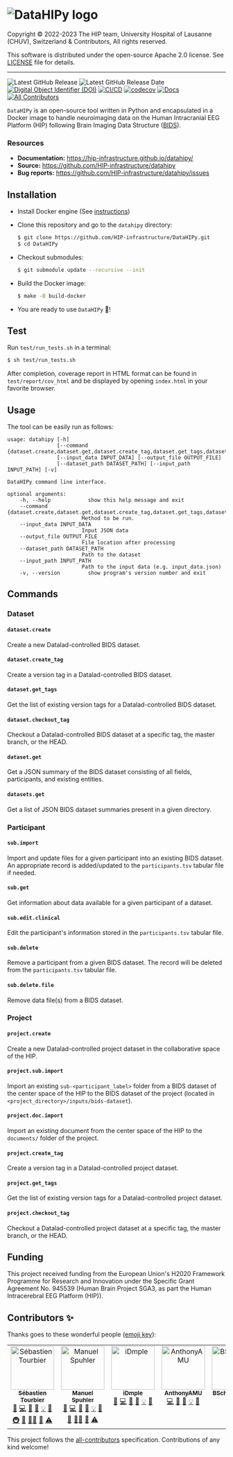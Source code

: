 # ![DataHIPy logo](https://raw.githubusercontent.com/HIP-infrastructure/datahipy/chore/update-tool-name-and-logo/docs/logos/datahipy-logo-text.png)

Copyright © 2022-2023 The HIP team, University Hospital of Lausanne (CHUV), Switzerland & Contributors, All rights reserved.

This software is distributed under the open-source Apache 2.0 license. See [LICENSE](LICENSE.txt) file for details.

---

![Latest GitHub Release](https://img.shields.io/github/v/release/HIP-infrastructure/datahipy) ![Latest GitHub Release Date](https://img.shields.io/github/release-date/HIP-infrastructure/datahipy) [![Digital Object Identifier (DOI)](https://zenodo.org/badge/428721094.svg)](https://zenodo.org/badge/latestdoi/428721094) [![CI/CD](https://gitlab.hbp.link/hip/datahipy/badges/master/pipeline.svg?private_token=glpat-a_qxRwZSNcAq9CMoK2tA)](https://gitlab.hbp.link/hip/datahipy/-/commits/master) [![codecov](https://codecov.io/github/HIP-infrastructure/datahipy/branch/master/graph/badge.svg?token=F1CWBIGXJN)](https://codecov.io/github/HIP-infrastructure/datahipy) [![Docs](https://github.com/HIP-infrastructure/datahipy/actions/workflows/documentation.yml/badge.svg)](https://github.com/HIP-infrastructure/datahipy/actions/workflows/documentation.yml) [![All Contributors](https://img.shields.io/badge/all_contributors-5-orange.svg?style=flat-square)](#contributors-)

`DataHIPy` is an open-source tool written in Python and encapsulated in a Docker image to handle neuroimaging data on the Human Intracranial EEG Platform (HIP) following Brain Imaging Data Structure ([BIDS](https://bids-specification.readthedocs.io)).

### Resources

*   **Documentation:** https://hip-infrastructure.github.io/datahipy/
*   **Source:** https://github.com/HIP-infrastructure/datahipy
*   **Bug reports:** https://github.com/HIP-infrastructure/datahipy/issues

## Installation

*   Install Docker engine (See [instructions](https://hip-infrastructure.github.io/datahipy/installation.html#installation-of-docker-engine))

*   Clone this repository and go to the `datahipy` directory:

    ```bash
    $ git clone https://github.com/HIP-infrastructure/DataHIPy.git
    $ cd DataHIPy
    ```

*   Checkout submodules:

    ```bash
    $ git submodule update --recursive --init
    ```

*   Build the Docker image:

     ```bash
    $ make -B build-docker
    ```

*   You are ready to use `DataHIPy` :rocket:!

## Test
Run `test/run_tests.sh` in a terminal:
```bash
$ sh test/run_tests.sh
```
After completion, coverage report in HTML format can be found in ``test/report/cov_html`` and be displayed by opening ``index.html`` in your favorite browser.

## Usage

The tool can be easily run as follows:

```output
usage: datahipy [-h]
                [--command {dataset.create,dataset.get,dataset.create_tag,dataset.get_tags,dataset.checkout_tag,datasets.get,sub.get,sub.import,sub.edit.clinical,sub.delete,sub.delete.file,project.create,project.sub.import,project.doc.import,project.create_tag,project.get_tags,project.checkout_tag}]
                [--input_data INPUT_DATA] [--output_file OUTPUT_FILE]
                [--dataset_path DATASET_PATH] [--input_path INPUT_PATH] [-v]

DataHIPy command line interface.

optional arguments:
    -h, --help            show this help message and exit
    --command {dataset.create,dataset.get,dataset.create_tag,dataset.get_tags,dataset.checkout_tag,datasets.get,sub.get,sub.import,sub.edit.clinical,sub.delete,sub.delete.file,project.create,project.sub.import,project.doc.import,project.create_tag,project.get_tags,project.checkout_tag}
                        Method to be run.
    --input_data INPUT_DATA
                        Input JSON data
    --output_file OUTPUT_FILE
                        File location after processing
    --dataset_path DATASET_PATH
                        Path to the dataset
    --input_path INPUT_PATH
                        Path to the input data (e.g. input_data.json)
    -v, --version         show program's version number and exit
```

## Commands

### Dataset

#### `dataset.create` 
Create a new Datalad-controlled BIDS dataset.

#### `dataset.create_tag` 
Create a version tag in a Datalad-controlled BIDS dataset.

#### `dataset.get_tags` 
Get the list of existing version tags for a Datalad-controlled BIDS dataset.

#### `dataset.checkout_tag` 
Checkout a Datalad-controlled BIDS dataset at a specific tag, the master branch, or the HEAD.

#### `dataset.get`  
Get a JSON summary of the BIDS dataset consisting of all fields, participants, and existing entities.

#### `datasets.get`
Get a list of JSON BIDS dataset summaries present in a given directory.

### Participant

#### `sub.import`
Import and update files for a given participant into an existing BIDS dataset. An appropriate record is added/updated to the ``participants.tsv`` tabular file if needed.

#### `sub.get`
Get information about data available for a given participant of a dataset.

#### `sub.edit.clinical`
Edit the participant's information stored in the ``participants.tsv`` tabular file.

#### `sub.delete`
Remove a participant from a given BIDS dataset. The record will be deleted from the ``participants.tsv`` tabular file.

#### `sub.delete.file`
Remove data file(s) from a BIDS dataset.

### Project

#### `project.create`
Create a new Datalad-controlled project dataset in the collaborative space of the HIP.

#### `project.sub.import`
Import an existing `sub-<participant_label>` folder from a BIDS dataset of the center space of the HIP to the BIDS dataset of the project (located in `<project_directory>/inputs/bids-dataset`).

#### `project.doc.import`
Import an existing document from the center space of the HIP to the `documents/` folder of the project.

#### `project.create_tag` 
Create a version tag in a Datalad-controlled project dataset.

#### `project.get_tags` 
Get the list of existing version tags for a Datalad-controlled project dataset.

#### `project.checkout_tag` 
Checkout a Datalad-controlled project dataset at a specific tag, the master branch, or the HEAD.


## Funding

This project received funding from the European Union's H2020 Framework Programme for Research and Innovation under the Specific Grant Agreement No. 945539 (Human Brain Project SGA3, as part the Human Intracerebral EEG Platform (HIP)).

## Contributors ✨

Thanks goes to these wonderful people ([emoji key](https://allcontributors.org/docs/en/emoji-key)):

<!-- ALL-CONTRIBUTORS-LIST:START - Do not remove or modify this section -->
<!-- prettier-ignore-start -->
<!-- markdownlint-disable -->
<table>
  <tbody>
    <tr>
      <td align="center" valign="top" width="14.28%"><a href="https://github.com/sebastientourbier"><img src="https://avatars.githubusercontent.com/u/22279770?v=4?s=100" width="100px;" alt="Sébastien Tourbier"/><br /><sub><b>Sébastien Tourbier</b></sub></a><br /><a href="https://github.com/HIP-infrastructure/datahipy/issues?q=author%3Asebastientourbier" title="Bug reports">🐛</a> <a href="https://github.com/HIP-infrastructure/datahipy/commits?author=sebastientourbier" title="Code">💻</a> <a href="#design-sebastientourbier" title="Design">🎨</a> <a href="https://github.com/HIP-infrastructure/datahipy/commits?author=sebastientourbier" title="Documentation">📖</a> <a href="#example-sebastientourbier" title="Examples">💡</a> <a href="#ideas-sebastientourbier" title="Ideas, Planning, & Feedback">🤔</a> <a href="#infra-sebastientourbier" title="Infrastructure (Hosting, Build-Tools, etc)">🚇</a> <a href="#maintenance-sebastientourbier" title="Maintenance">🚧</a> <a href="#mentoring-sebastientourbier" title="Mentoring">🧑‍🏫</a> <a href="https://github.com/HIP-infrastructure/datahipy/pulls?q=is%3Apr+reviewed-by%3Asebastientourbier" title="Reviewed Pull Requests">👀</a> <a href="https://github.com/HIP-infrastructure/datahipy/commits?author=sebastientourbier" title="Tests">⚠️</a></td>
      <td align="center" valign="top" width="14.28%"><a href="https://github.com/nicedexter"><img src="https://avatars.githubusercontent.com/u/7804?v=4?s=100" width="100px;" alt="Manuel Spuhler"/><br /><sub><b>Manuel Spuhler</b></sub></a><br /><a href="https://github.com/HIP-infrastructure/datahipy/issues?q=author%3Anicedexter" title="Bug reports">🐛</a> <a href="https://github.com/HIP-infrastructure/datahipy/commits?author=nicedexter" title="Code">💻</a> <a href="#design-nicedexter" title="Design">🎨</a> <a href="https://github.com/HIP-infrastructure/datahipy/commits?author=nicedexter" title="Documentation">📖</a> <a href="#example-nicedexter" title="Examples">💡</a> <a href="#ideas-nicedexter" title="Ideas, Planning, & Feedback">🤔</a> <a href="#maintenance-nicedexter" title="Maintenance">🚧</a> <a href="#mentoring-nicedexter" title="Mentoring">🧑‍🏫</a> <a href="https://github.com/HIP-infrastructure/datahipy/pulls?q=is%3Apr+reviewed-by%3Anicedexter" title="Reviewed Pull Requests">👀</a> <a href="https://github.com/HIP-infrastructure/datahipy/commits?author=nicedexter" title="Tests">⚠️</a></td>
      <td align="center" valign="top" width="14.28%"><a href="https://github.com/iDmple"><img src="https://avatars.githubusercontent.com/u/5065505?v=4?s=100" width="100px;" alt="iDmple"/><br /><sub><b>iDmple</b></sub></a><br /><a href="https://github.com/HIP-infrastructure/datahipy/issues?q=author%3AiDmple" title="Bug reports">🐛</a> <a href="https://github.com/HIP-infrastructure/datahipy/commits?author=iDmple" title="Code">💻</a> <a href="#design-iDmple" title="Design">🎨</a> <a href="https://github.com/HIP-infrastructure/datahipy/commits?author=iDmple" title="Documentation">📖</a> <a href="#example-iDmple" title="Examples">💡</a> <a href="#ideas-iDmple" title="Ideas, Planning, & Feedback">🤔</a></td>
      <td align="center" valign="top" width="14.28%"><a href="https://github.com/AnthonyAMU"><img src="https://avatars.githubusercontent.com/u/71336718?v=4?s=100" width="100px;" alt="AnthonyAMU"/><br /><sub><b>AnthonyAMU</b></sub></a><br /><a href="https://github.com/HIP-infrastructure/datahipy/commits?author=AnthonyAMU" title="Code">💻</a> <a href="#design-AnthonyAMU" title="Design">🎨</a> <a href="https://github.com/HIP-infrastructure/datahipy/commits?author=AnthonyAMU" title="Documentation">📖</a> <a href="#example-AnthonyAMU" title="Examples">💡</a> <a href="#ideas-AnthonyAMU" title="Ideas, Planning, & Feedback">🤔</a></td>
      <td align="center" valign="top" width="14.28%"><a href="https://github.com/BSchaffhauser"><img src="https://avatars.githubusercontent.com/u/91893580?v=4?s=100" width="100px;" alt="BSchaffhauser"/><br /><sub><b>BSchaffhauser</b></sub></a><br /><a href="#financial-BSchaffhauser" title="Financial">💵</a> <a href="#fundingFinding-BSchaffhauser" title="Funding Finding">🔍</a></td>
    </tr>
  </tbody>
</table>

<!-- markdownlint-restore -->
<!-- prettier-ignore-end -->

<!-- ALL-CONTRIBUTORS-LIST:END -->

This project follows the [all-contributors](https://github.com/all-contributors/all-contributors) specification. Contributions of any kind welcome!